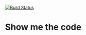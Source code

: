[![Build Status](https://travis-ci.org/adslima/TestBackJava.svg?branch=master)](https://travis-ci.org/adslima/TestBackJava)

# Show me the code

